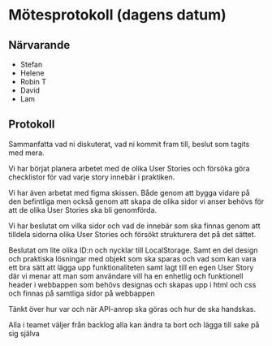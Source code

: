 # Mötesprotokoll (dagens datum)

## Närvarande

-   Stefan
-   Helene
-   Robin T
-   David
-   Lam

## Protokoll

Sammanfatta vad ni diskuterat, vad ni kommit fram till, beslut som tagits med mera.

Vi har börjat planera arbetet med de olika User Stories och försöka göra checklistor för vad varje story innebär i praktiken.

Vi har även arbetat med figma skissen. Både genom att bygga vidare på den befintliga men också genom att skapa de olika sidor vi anser behövs för att de olika User Stories ska bli genomförda.

Vi har beslutat om vilka sidor och vad de innebär som ska finnas genom att tilldela sidorna olika User Stories och försökt strukturera det på det sättet.

Beslutat om lite olika ID:n och nycklar till LocalStorage. Samt en del design och praktiska lösningar med objekt som ska sparas och vad som kan vara ett bra sätt att lägga upp funktionaliteten samt lagt till en egen User Story där vi menar att man som användare vill ha en enhetlig och funktionell header i webbappen som behövs designas och skapas upp i html och css och finnas på samtliga sidor på webbappen

Tänkt över hur var och när API-anrop ska göras och hur de ska handskas.

Alla i teamet väljer från backlog
alla kan ändra ta bort och lägga till sake på sig själva
